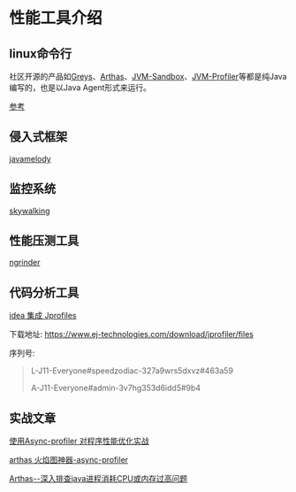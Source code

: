 # 性能工具介绍

## linux命令行

社区开源的产品如[Greys](https://github.com/oldmanpushcart/greys-anatomy)、[Arthas](https://github.com/alibaba/arthas)、[JVM-Sandbox](https://github.com/alibaba/jvm-sandbox)、[JVM-Profiler](https://github.com/uber-common/jvm-profiler)等都是纯Java编写的，也是以Java Agent形式来运行。

[参考](https://www.cnblogs.com/meituantech/p/11670535.html)



## 侵入式框架

[javamelody](https://github.com/javamelody/javamelody)

## 监控系统

[skywalking](https://github.com/apache/skywalking)



## 性能压测工具

[ngrinder](https://github.com/naver/ngrinder)

## 



## 代码分析工具

[idea 集成 Jprofiles](https://blog.csdn.net/wytocsdn/article/details/79258247)

下载地址: https://www.ej-technologies.com/download/jprofiler/files

序列号: 

> L-J11-Everyone#speedzodiac-327a9wrs5dxvz#463a59
>
> A-J11-Everyone#admin-3v7hg353d6idd5#9b4

## 实战文章

 [使用Async-profiler 对程序性能优化实战](https://www.cnblogs.com/leihuazhe/p/11630466.html)

[arthas 火焰图神器-async-profiler](https://wangji.blog.csdn.net/article/details/106934179)

[Arthas--深入排查java进程消耗CPU或内存过高问题](https://blog.csdn.net/AiMaiShanHuHai/article/details/104049997)

